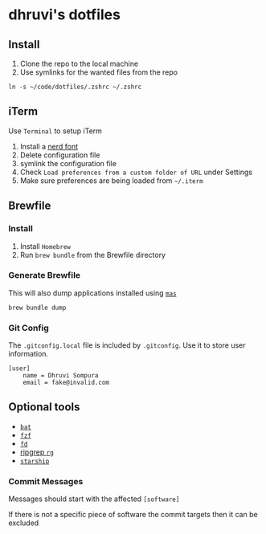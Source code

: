 # dhruvi's dotfiles

## Install

1. Clone the repo to the local machine
2. Use symlinks for the wanted files from the repo

```
ln -s ~/code/dotfiles/.zshrc ~/.zshrc
```

## iTerm

Use `Terminal` to setup iTerm

1. Install a [nerd font](https://www.nerdfonts.com/)
2. Delete configuration file
3. symlink the configuration file
4. Check `Load preferences from a custom folder of URL` under Settings
5. Make sure preferences are being loaded from `~/.iterm`

## Brewfile

### Install

1. Install `Homebrew`
2. Run `brew bundle` from the Brewfile directory

### Generate Brewfile

This will also dump applications installed using [`mas`](https://github.com/mas-cli/mas)

```
brew bundle dump
```

### Git Config

The `.gitconfig.local` file is included by `.gitconfig`. Use it to store user
information.

```
[user]
    name = Dhruvi Sompura
    email = fake@invalid.com
```

## Optional tools

- [`bat`](https://github.com/sharkdp/bat)
- [`fzf`](https://github.com/junegunn/fzf)
- [`fd`](https://github.com/sharkdp/fd)
- [ripgrep `rg`](https://github.com/BurntSushi/ripgrep)
- [`starship`](https://starship.rs/)

### Commit Messages

Messages should start with the affected `[software]`

If there is not a specific piece of software the commit targets then it can be
excluded
